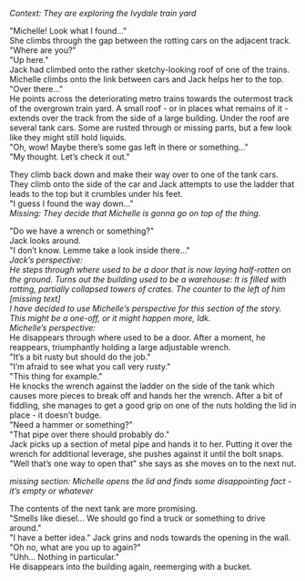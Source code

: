 *Context: They are exploring the Ivydale train yard*

"Michelle! Look what I found..."  
She climbs through the gap between the rotting cars on the adjacent track.  
"Where are you?"  
"Up here."  
Jack had climbed onto the rather sketchy-looking roof of one of the trains. Michelle climbs onto the link between cars and Jack helps her to the top.  
"Over there..."  
He points across the deteriorating metro trains towards the outermost track of the overgrown train yard. A small roof - or in places what remains of it - extends over the track from the side of a large building. Under the roof are several tank cars. Some are rusted through or missing parts, but a few look like they might still hold liquids.  
"Oh, wow! Maybe there’s some gas left in there or something..."  
"My thought. Let’s check it out."

They climb back down and make their way over to one of the tank cars. They climb onto the side of the car and Jack attempts to use the ladder that leads to the top but it crumbles under his feet.  
"I guess I found the way down..."  
*Missing: They decide that Michelle is gonna go on top of the thing.*

"Do we have a wrench or something?"  
Jack looks around.  
"I don’t know. Lemme take a look inside there..."  
*Jack’s perspective:*  
*He steps through where used to be a door that is now laying half-rotten on the ground. Turns out the building used to be a warehouse: It is filled with rotting, partially collapsed towers of crates. The counter to the left of him \[missing text\]*  
*I have decided to use Michelle’s perspective for this section of the story. This might be a one-off, or it might happen more, Idk.*  
*Michelle’s perspective:*  
He disappears through where used to be a door. After a moment, he reappears, triumphantly holding a large adjustable wrench.  
"It’s a bit rusty but should do the job."  
"I’m afraid to see what you call very rusty."  
"This thing for example."  
He knocks the wrench against the ladder on the side of the tank which causes more pieces to break off and hands her the wrench. After a bit of fiddling, she manages to get a good grip on one of the nuts holding the lid in place - it doesn’t budge.  
"Need a hammer or something?"  
"That pipe over there should probably do."  
Jack picks up a section of metal pipe and hands it to her. Putting it over the wrench for additional leverage, she pushes against it until the bolt snaps.  
"Well that’s one way to open that" she says as she moves on to the next nut.

*missing section: Michelle opens the lid and finds some disappointing fact - it’s empty or whatever*

The contents of the next tank are more promising.  
"Smells like diesel... We should go find a truck or something to drive around."  
"I have a better idea." Jack grins and nods towards the opening in the wall.  
"Oh no, what are you up to again?"  
"Uhh... Nothing in particular."  
He disappears into the building again, reemerging with a bucket.